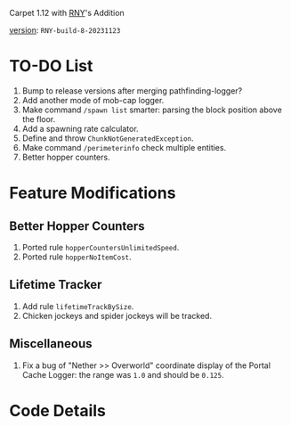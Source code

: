 Carpet 1.12 with [RNY](https://github.com/Rainyaphthyl)'s Addition

[version](src/carpet/CarpetSettings.java): `RNY-build-8-20231123`

# TO-DO List

1. Bump to release versions after merging pathfinding-logger?
2. Add another mode of mob-cap logger.
3. Make command `/spawn list` smarter: parsing the block position above the floor.
4. Add a spawning rate calculator.
5. Define and throw `ChunkNotGeneratedException`.
6. Make command `/perimeterinfo` check multiple entities.
7. Better hopper counters.

# Feature Modifications

## Better Hopper Counters

1. Ported rule `hopperCountersUnlimitedSpeed`.
2. Ported rule `hopperNoItemCost`.

## Lifetime Tracker

1. Add rule `lifetimeTrackBySize`.
2. Chicken jockeys and spider jockeys will be tracked.

## Miscellaneous

1. Fix a bug of "Nether >> Overworld" coordinate display of the Portal Cache Logger: the range was `1.0` and should be `0.125`.

# Code Details
